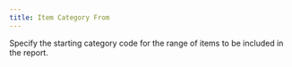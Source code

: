 ```yaml
---
title: Item Category From
---
```



Specify the starting category code for the range of items to be included  in the report.
